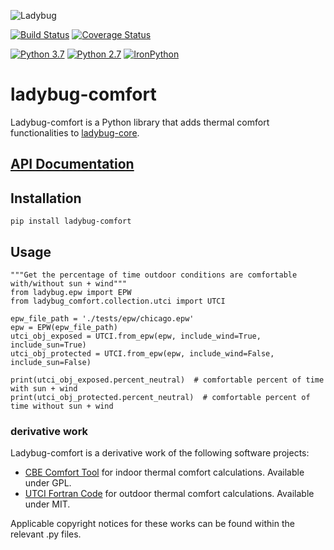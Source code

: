 
![Ladybug](http://www.ladybug.tools/assets/img/ladybug.png)


[![Build Status](https://travis-ci.com/ladybug-tools/ladybug.svg?branch=master)](https://travis-ci.com/ladybug-tools/ladybug-comfort)
[![Coverage Status](https://coveralls.io/repos/github/ladybug-tools/ladybug-comfort/badge.svg)](https://coveralls.io/github/ladybug-tools/ladybug-comfort)

[![Python 3.7](https://img.shields.io/badge/python-3.7-blue.svg)](https://www.python.org/downloads/release/python-370/) [![Python 2.7](https://img.shields.io/badge/python-2.7-green.svg)](https://www.python.org/downloads/release/python-270/) [![IronPython](https://img.shields.io/badge/ironpython-2.7-red.svg)](https://github.com/IronLanguages/ironpython2/releases/tag/ipy-2.7.8/)

# ladybug-comfort

Ladybug-comfort is a Python library that adds thermal comfort functionalities to
[ladybug-core](https://github.com/ladybug-tools/ladybug/).

## [API Documentation](https://www.ladybug.tools/ladybug-comfort/docs/)

## Installation

`pip install ladybug-comfort`

## Usage

```
"""Get the percentage of time outdoor conditions are comfortable with/without sun + wind"""
from ladybug.epw import EPW
from ladybug_comfort.collection.utci import UTCI

epw_file_path = './tests/epw/chicago.epw'
epw = EPW(epw_file_path)
utci_obj_exposed = UTCI.from_epw(epw, include_wind=True, include_sun=True)
utci_obj_protected = UTCI.from_epw(epw, include_wind=False, include_sun=False)

print(utci_obj_exposed.percent_neutral)  # comfortable percent of time with sun + wind
print(utci_obj_protected.percent_neutral)  # comfortable percent of time without sun + wind
```

### derivative work

Ladybug-comfort is a derivative work of the following software projects:

* [CBE Comfort Tool](https://github.com/CenterForTheBuiltEnvironment/comfort_tool) for indoor thermal comfort calculations.  Available under GPL.
* [UTCI Fortran Code](http://www.utci.org/utci_doku.php) for outdoor thermal comfort calculations.  Available under MIT.

Applicable copyright notices for these works can be found within the relevant .py files.
